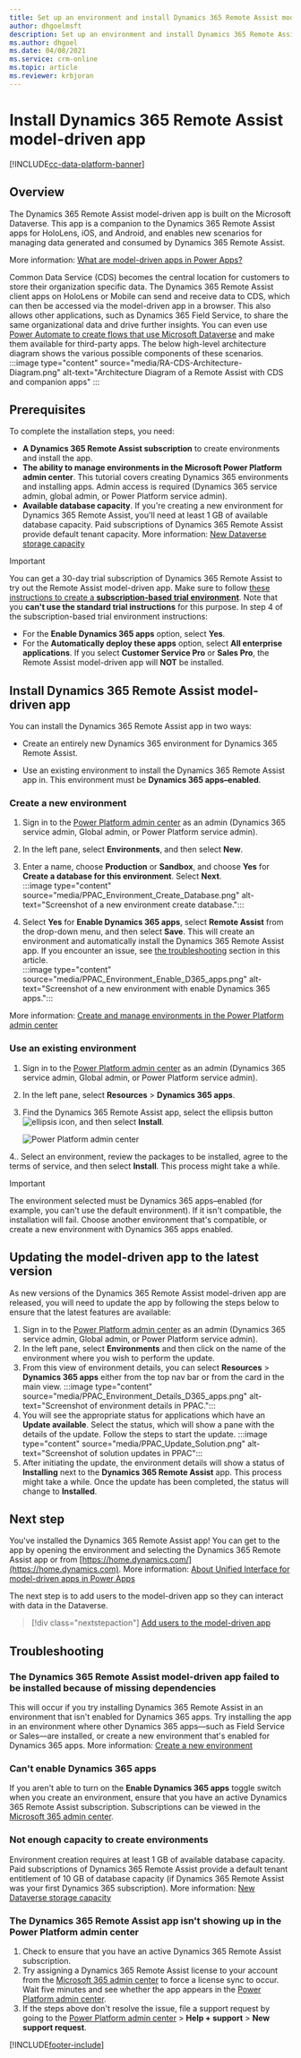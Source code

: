 ```yaml
---
title: Set up an environment and install Dynamics 365 Remote Assist model-driven app
author: dhgoelmsft
description: Set up an environment and install Dynamics 365 Remote Assist model-driven app to use CDS based features in Remote Assist, such as Calls Dashboard, One-time Calls, and Asset Capture.
ms.author: dhgoel
ms.date: 04/08/2021
ms.service: crm-online
ms.topic: article
ms.reviewer: krbjoran
---
```

# Install Dynamics 365 Remote Assist model-driven app

[!INCLUDE[cc-data-platform-banner](../includes/cc-data-platform-banner.md)]

## Overview

The Dynamics 365 Remote Assist model-driven app is built on the Microsoft Dataverse. This app is a companion to the Dynamics 365 Remote Assist apps for HoloLens, iOS, and Android, and enables new scenarios for managing data generated and consumed by Dynamics 365 Remote Assist.

More information: [What are model-driven apps in Power Apps?](https://docs.microsoft.com/powerapps/maker/model-driven-apps/model-driven-app-overview)

Common Data Service (CDS) becomes the central location for customers to store their organization specific data. The Dynamics 365 Remote Assist client apps on HoloLens or Mobile can send and receive data to CDS, which can then be accessed via the model-driven app in a browser. This also allows other applications, such as Dynamics 365 Field Service, to share the same organizational data and drive further insights. You can even use [Power Automate to create flows that use Microsoft Dataverse](https://docs.microsoft.com/power-automate/common-data-model-intro) and make them available for third-party apps. The below high-level architecture diagram shows the various possible components of these scenarios. 
:::image type="content" source="media/RA-CDS-Architecture-Diagram.png" alt-text="Architecture Diagram of a Remote Assist with CDS and companion apps" :::

## Prerequisites

To complete the installation steps, you need:

- **A Dynamics 365 Remote Assist subscription** to create environments and install the app.
- **The ability to manage environments in the Microsoft Power Platform admin center**. This tutorial covers creating Dynamics 365 environments and installing apps. Admin access is required (Dynamics 365 service admin, global admin, or Power Platform service admin).
- **Available database capacity**. If you're creating a new environment for Dynamics 365 Remote Assist, you'll need at least 1 GB of available database capacity. Paid subscriptions of Dynamics 365 Remote Assist provide default tenant capacity. More information: [New Dataverse storage capacity](https://docs.microsoft.com/power-platform/admin/capacity-storage)

> [!IMPORTANT]
> You can get a 30-day trial subscription of Dynamics 365 Remote Assist to try out the Remote Assist model-driven app. Make sure to follow [these instructions to create a **subscription-based trial environment**](https://docs.microsoft.com/power-platform/admin/trial-environments#create-a-trial-subscription-based-environment-in-the-power-platform-admin-center). Note that you **can't use the standard trial instructions** for this purpose. 
> In step 4 of the subscription-based trial environment instructions:
> - For the **Enable Dynamics 365 apps** option, select **Yes**. 
> - For the **Automatically deploy these apps** option, select **All enterprise applications**. If you select **Customer Service Pro** or **Sales Pro**, the Remote Assist model-driven app will **NOT** be installed.

## Install Dynamics 365 Remote Assist model-driven app

You can install the Dynamics 365 Remote Assist app in two ways:

- Create an entirely new Dynamics 365 environment for Dynamics 365 Remote Assist.

- Use an existing environment to install the Dynamics 365 Remote Assist app in. This environment must be **Dynamics 365 apps&ndash;enabled**.

### Create a new environment

1. Sign in to the [Power Platform admin center](https://admin.powerplatform.com) as an admin (Dynamics 365 service admin, Global admin, or Power Platform service admin).
2. In the left pane, select **Environments**, and then select **New**.
3. Enter a name, choose **Production** or **Sandbox**, and choose **Yes** for **Create a database for this environment**. Select **Next**.\
:::image type="content" source="media/PPAC_Environment_Create_Database.png" alt-text="Screenshot of a new environment create database.":::

4. Select **Yes** for **Enable Dynamics 365 apps**, select **Remote Assist** from the drop-down menu, and then select **Save**. This will create an environment and automatically install the Dynamics 365 Remote Assist app. If you encounter an issue, see [the troubleshooting](#troubleshooting) section in this article.\
:::image type="content" source="media/PPAC_Environment_Enable_D365_apps.png" alt-text="Screenshot of a new environment with enable Dynamics 365 apps.":::

More information: [Create and manage environments in the Power Platform admin center](https://docs.microsoft.com/power-platform/admin/create-environment#create-an-environment-in-the-power-platform-admin-center)

### Use an existing environment

1. Sign in to the [Power Platform admin center](https://admin.powerplatform.com) as an admin (Dynamics 365 service admin, Global admin, or Power Platform service admin).
2. In the left pane, select **Resources** > **Dynamics 365 apps**.
3. Find the Dynamics 365 Remote Assist app, select the ellipsis button ![ellipsis icon](./media/ellipsis.png), and then select **Install**.

    ![Power Platform admin center](./media/AC_PPAC_InstallApp.png "Power Platform admin center")

4.. Select an environment, review the packages to be installed, agree to the terms of service, and then select **Install**. This process might take a while.

> [!IMPORTANT]
> The environment selected must be Dynamics 365 apps&ndash;enabled (for example, you can't use the default environment). If it isn't compatible, the installation will fail. Choose another environment that's compatible, or create a new environment with Dynamics 365 apps enabled.

## Updating the model-driven app to the latest version

As new versions of the Dynamics 365 Remote Assist model-driven app are released, you will need to update the app by following the steps below to ensure that the latest features are available:

1. Sign in to the [Power Platform admin center](https://admin.powerplatform.com) as an admin (Dynamics 365 service admin, Global admin, or Power Platform service admin).
1. In the left pane, select **Environments** and then click on the name of the environment where you wish to perform the update.
1. From this view of environment details, you can select **Resources** > **Dynamics 365 apps** either from the top nav bar or from the card in the main view.
:::image type="content" source="media/PPAC_Environment_Details_D365_apps.png" alt-text="Screenshot of environment details in PPAC.":::
1. You will see the appropriate status for applications which have an **Update available**. Select the status, which will show a pane with the details of the update. Follow the steps to start the update.
:::image type="content" source="media/PPAC_Update_Solution.png" alt-text="Screenshot of solution updates in PPAC":::
1. After initiating the update, the environment details will show a status of **Installing** next to the **Dynamics 365 Remote Assist** app. This process might take a while. Once the update has been completed, the status will change to **Installed**.

## Next step

You've installed the Dynamics 365 Remote Assist app! You can get to the app by opening the environment and selecting the Dynamics 365 Remote Assist app or from [https://home.dynamics.com/](https://home.dynamics.com). More information: [About Unified Interface for model-driven apps in Power Apps](https://docs.microsoft.com/power-platform/admin/about-unified-interface)

The next step is to add users to the model-driven app so they can interact with data in the Dataverse.

> [!div class="nextstepaction"]
> [Add users to the model-driven app](./asset-capture-add-users.md)

## Troubleshooting

### The Dynamics 365 Remote Assist model-driven app failed to be installed because of missing dependencies

This will occur if you try installing Dynamics 365 Remote Assist in an environment that isn't enabled for Dynamics 365 apps. Try installing the app in an environment where other Dynamics 365 apps&mdash;such as Field Service or Sales&mdash;are installed, or create a new environment that's enabled for Dynamics 365 apps. More information: [Create a new environment](#install-dynamics-365-remote-assist-model-driven-app)

### Can't enable Dynamics 365 apps

If you aren't able to turn on the **Enable Dynamics 365 apps** toggle switch when you create an environment, ensure that you have an active Dynamics 365 Remote Assist subscription. Subscriptions can be viewed in the [Microsoft 365 admin center](https://www.admin.microsoft.com).

### Not enough capacity to create environments

Environment creation requires at least 1 GB of available database capacity. Paid subscriptions of Dynamics 365 Remote Assist provide a default tenant entitlement of 10 GB of database capacity (if Dynamics 365 Remote Assist was your first Dynamics 365 subscription). More information: [New Dataverse storage capacity](https://docs.microsoft.com/power-platform/admin/capacity-storage)

### The Dynamics 365 Remote Assist app isn't showing up in the Power Platform admin center

1. Check to ensure that you have an active Dynamics 365 Remote Assist subscription.
2. Try assigning a Dynamics 365 Remote Assist license to your account from the [Microsoft 365 admin center](https://admin.microsoft.com) to force a license sync to occur. Wait five minutes and see whether the app appears in the [Power Platform admin center](https://admin.powerplatform.com).
3. If the steps above don't resolve the issue, file a support request by going to the [Power Platform admin center](https://admin.powerplatform.com) > **Help + support** > **New support request**.


[!INCLUDE[footer-include](../includes/footer-banner.md)]

